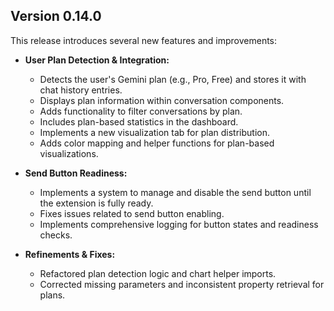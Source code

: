 ## Version 0.14.0

This release introduces several new features and improvements:

- **User Plan Detection & Integration:**
    - Detects the user's Gemini plan (e.g., Pro, Free) and stores it with chat history entries.
    - Displays plan information within conversation components.
    - Adds functionality to filter conversations by plan.
    - Includes plan-based statistics in the dashboard.
    - Implements a new visualization tab for plan distribution.
    - Adds color mapping and helper functions for plan-based visualizations.

- **Send Button Readiness:**
    - Implements a system to manage and disable the send button until the extension is fully ready.
    - Fixes issues related to send button enabling.
    - Implements comprehensive logging for button states and readiness checks.

- **Refinements & Fixes:**
    - Refactored plan detection logic and chart helper imports.
    - Corrected missing parameters and inconsistent property retrieval for plans.